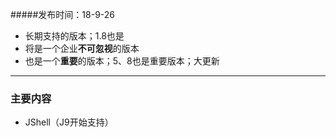 #####发布时间：18-9-26

* 长期支持的版本；1.8也是
* 将是一个企业**不可忽视**的版本
* 也是一个**重要**的版本；5、8也是重要版本；大更新



---

### 主要内容

* JShell（J9开始支持）